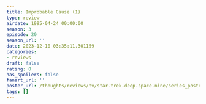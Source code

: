 ```yaml
---
title: Improbable Cause (1)
type: review
airdate: 1995-04-24 00:00:00
season: 3
episode: 20
season_url: ''
date: 2023-12-10 03:35:11.301159
categories:
- reviews
draft: false
rating: 0
has_spoilers: false
fanart_url: ''
poster_url: /thoughts/reviews/tv/star-trek-deep-space-nine/series_poster.jpg
tags: []
---
```


